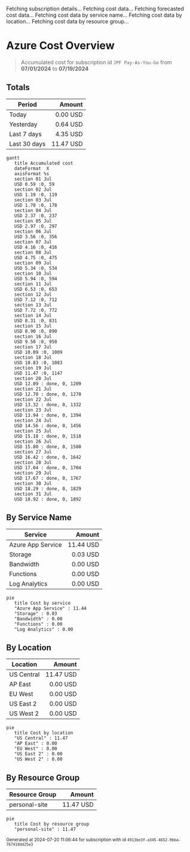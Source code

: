 Fetching subscription details...
Fetching cost data...
Fetching forecasted cost data...
Fetching cost data by service name...
Fetching cost data by location...
Fetching cost data by resource group...
# Azure Cost Overview

> Accumulated cost for subscription id `JPF Pay-As-You-Go` from **07/01/2024** to **07/19/2024**

## Totals

|Period|Amount|
|---|---:|
|Today|0.00 USD|
|Yesterday|0.64 USD|
|Last 7 days|4.35 USD|
|Last 30 days|11.47 USD|

```mermaid
gantt
   title Accumulated cost
   dateFormat  X
   axisFormat %s
   section 01 Jul
   USD 0.59 :0, 59
   section 02 Jul
   USD 1.19 :0, 119
   section 03 Jul
   USD 1.78 :0, 178
   section 04 Jul
   USD 2.37 :0, 237
   section 05 Jul
   USD 2.97 :0, 297
   section 06 Jul
   USD 3.56 :0, 356
   section 07 Jul
   USD 4.16 :0, 416
   section 08 Jul
   USD 4.75 :0, 475
   section 09 Jul
   USD 5.34 :0, 534
   section 10 Jul
   USD 5.94 :0, 594
   section 11 Jul
   USD 6.53 :0, 653
   section 12 Jul
   USD 7.12 :0, 712
   section 13 Jul
   USD 7.72 :0, 772
   section 14 Jul
   USD 8.31 :0, 831
   section 15 Jul
   USD 8.90 :0, 890
   section 16 Jul
   USD 9.50 :0, 950
   section 17 Jul
   USD 10.09 :0, 1009
   section 18 Jul
   USD 10.83 :0, 1083
   section 19 Jul
   USD 11.47 :0, 1147
   section 20 Jul
   USD 12.09 : done, 0, 1209
   section 21 Jul
   USD 12.70 : done, 0, 1270
   section 22 Jul
   USD 13.32 : done, 0, 1332
   section 23 Jul
   USD 13.94 : done, 0, 1394
   section 24 Jul
   USD 14.56 : done, 0, 1456
   section 25 Jul
   USD 15.18 : done, 0, 1518
   section 26 Jul
   USD 15.80 : done, 0, 1580
   section 27 Jul
   USD 16.42 : done, 0, 1642
   section 28 Jul
   USD 17.04 : done, 0, 1704
   section 29 Jul
   USD 17.67 : done, 0, 1767
   section 30 Jul
   USD 18.29 : done, 0, 1829
   section 31 Jul
   USD 18.92 : done, 0, 1892
```

## By Service Name

|Service|Amount|
|---|---:|
|Azure App Service|11.44 USD|
|Storage|0.03 USD|
|Bandwidth|0.00 USD|
|Functions|0.00 USD|
|Log Analytics|0.00 USD|

```mermaid
pie
   title Cost by service
   "Azure App Service" : 11.44
   "Storage" : 0.03
   "Bandwidth" : 0.00
   "Functions" : 0.00
   "Log Analytics" : 0.00
```

## By Location

|Location|Amount|
|---|---:|
|US Central|11.47 USD|
|AP East|0.00 USD|
|EU West|0.00 USD|
|US East 2|0.00 USD|
|US West 2|0.00 USD|

```mermaid
pie
   title Cost by location
   "US Central" : 11.47
   "AP East" : 0.00
   "EU West" : 0.00
   "US East 2" : 0.00
   "US West 2" : 0.00
```

## By Resource Group

|Resource Group|Amount|
|---|---:|
|personal-site|11.47 USD|

```mermaid
pie
   title Cost by resource group
   "personal-site" : 11.47
```

<sup>Generated at 2024-07-20 11:06:44 for subscription with id `4913be3f-a345-4652-9bba-767418dd25e3`</sup>
